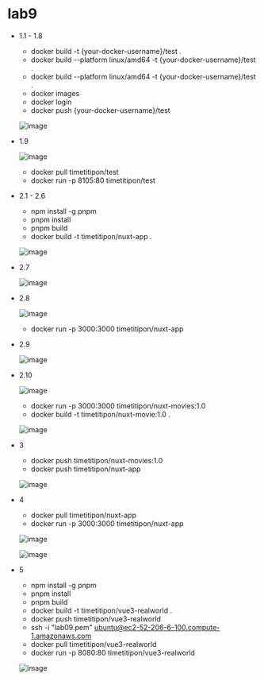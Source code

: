 # lab9

- 1.1 - 1.8
  - docker build -t {your-docker-username}/test .
  - docker build --platform linux/amd64 -t {your-docker-username}/test .
  - docker build --platform linux/amd64 -t {your-docker-username}/test .
  - docker images
  - docker login
  - docker push {your-docker-username}/test
 
  ![image](https://github.com/user-attachments/assets/2ef46bdd-65b2-4ee6-b58e-04b660bf3a48)

- 1.9
  
  ![image](https://github.com/user-attachments/assets/fc8618fc-d52f-43ba-9955-787f385ea211)

  - docker pull timetitipon/test
  - docker run -p 8105:80 timetitipon/test
    


- 2.1 - 2.6
  - npm install -g pnpm
  - pnpm install
  - pnpm build
  - docker build -t timetitipon/nuxt-app .

  ![image](https://github.com/user-attachments/assets/f104a642-f268-436e-af63-37d71b2ee9d1)


- 2.7

  ![image](https://github.com/user-attachments/assets/a8592bc3-1c16-466d-9171-0984b5d28250)

- 2.8

  ![image](https://github.com/user-attachments/assets/f2dae10b-d3c1-4ce4-8528-f886f09d40c0)

  - docker run -p 3000:3000 timetitipon/nuxt-app

- 2.9

  ![image](https://github.com/user-attachments/assets/33dd082f-b24f-4dbf-bb62-ff0c6ea889cd)

- 2.10

  ![image](https://github.com/user-attachments/assets/36130ebb-f25d-4a77-98df-7d5b62251d45)

  - docker run -p 3000:3000 timetitipon/nuxt-movies:1.0
  - docker build -t timetitipon/nuxt-movie:1.0 .

  ![image](https://github.com/user-attachments/assets/743746f1-9d2a-4a5a-b920-c4b73a8203b8)

- 3

  - docker push timetitipon/nuxt-movies:1.0
  - docker push timetitipon/nuxt-app


  ![image](https://github.com/user-attachments/assets/e6152347-9dc5-4ced-b151-7cfa6281d228)


- 4
  - docker pull timetitipon/nuxt-app
  - docker run -p 3000:3000 timetitipon/nuxt-app

    
  ![image](https://github.com/user-attachments/assets/7d7e08a5-d169-4b46-89fc-572018ade157)
  

  ![image](https://github.com/user-attachments/assets/e378978c-69d0-457a-aa59-9e1d7b5a55b3)

- 5
  - npm install -g pnpm
  - pnpm install
  - pnpm build
  - docker build -t timetitipon/vue3-realworld .
  - docker push timetitipon/vue3-realworld
  - ssh -i "lab09.pem" ubuntu@ec2-52-206-6-100.compute-1.amazonaws.com
  - docker pull timetitipon/vue3-realworld
  - docker run -p 8080:80 timetitipon/vue3-realworld

    
  ![image](https://github.com/user-attachments/assets/ca04748b-6cb9-46fc-bbe3-4bb633de6ad0)

    







